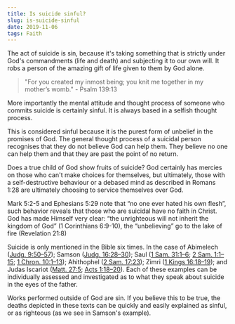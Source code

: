 ```yaml
---
title: Is suicide sinful?
slug: is-suicide-sinful
date: 2019-11-06
tags: Faith
---
```


The act of suicide is sin, because it's taking something that is strictly under God's commandments (life and death) and subjecting it to our own will. It robs a person of the amazing gift of life given to them by God alone.

> "For you created my inmost being; you knit me together in my mother’s womb." - Psalm 139:13

More importantly the mental attitude and thought process of someone who commits suicide is certainly sinful. It is always based in a selfish thought process.

This is considered sinful because it is the purest form of unbelief in the promises of God. The general thought process of a suicidal person recognises that they do not believe God can help them. They believe no one can help them and that they are past the point of no return.

Does a true child of God show fruits of suicide? God certainly has mercies on those who can't make choices for themselves, but ultimately, those with a self-destructive behaviour or a debased mind as described in Romans 1:28 are ultimately choosing to service themselves over God.

Mark 5:2-5 and Ephesians 5:29 note that “no one ever hated his own flesh”, such behavior reveals that those who are suicidal have no faith in Christ. God has made Himself very clear: “the unrighteous will not inherit the kingdom of God” (1 Corinthians 6:9-10), the “unbelieving” go to the lake of fire (Revelation 21:8)

Suicide is only mentioned in the Bible six times. In the case of Abimelech ([Judg. 9:50–57](https://www.esv.org/Judg.%209%3A50%E2%80%9357/)); Samson ([Judg. 16:28–30](https://www.esv.org/Judg.%2016%3A28%E2%80%9330/)); Saul ([1 Sam. 31:1–6](https://www.esv.org/1%20Sam.%2031%3A1%E2%80%936/); [2 Sam. 1:1–15](https://www.esv.org/2%20Sam.%201%3A1%E2%80%9315/); [1 Chron. 10:1–13](https://www.esv.org/1%20Chron.%2010%3A1%E2%80%9313/)); Ahithophel ([2 Sam. 17:23](https://www.esv.org/2%20Sam.%2017%3A23/)); Zimri ([1 Kings 16:18–19](https://www.esv.org/1%20Kings%2016%3A18%E2%80%9319/)); and Judas Iscariot ([Matt. 27:5](https://www.esv.org/Matt.%2027%3A5/); [Acts 1:18–20](https://www.esv.org/Acts%201%3A18%E2%80%9320/)). Each of these examples can be individually assessed and investigated as to what they speak about suicide in the eyes of the father.

Works performed outside of God are sin. If you believe this to be true, the deaths depicted in these texts can be quickly and easily explained as sinful, or as righteous (as we see in Samson's example).
